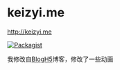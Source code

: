 # keizyi.me
http://keizyi.me

[![Packagist](https://img.shields.io/packagist/l/doctrine/orm.svg)](https://github.com/AlexJialene/keizyi.me/blob/master/LICENSE)

我修改自[BlogH5](https://github.com/wayleenet/BlogH5)博客，修改了一些动画
